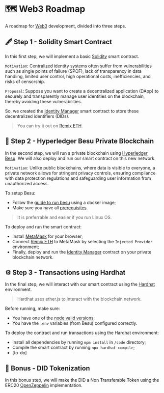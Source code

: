 # 🗺 Web3 Roadmap

A roadmap for [Web3](https://en.wikipedia.org/wiki/Web3) development, divided into three steps.

## 🖋 Step 1 - Solidity Smart Contract

In this first step, we will implement a basic [Solidity](https://soliditylang.org/) smart contract.

`Motivation`: Centralized identity systems often suffer from vulnerabilities such as single points of failure (SPOF), lack of transparency in data handling, limited user control, high operational costs, inefficiencies, and risks of censorship.

`Proposal`: Suppose you want to create a decentralized application (DApp) to securely and transparently manage user identities on the blockchain, thereby avoiding these vulnerabilities.

So, we created the [Identity Manager](https://github.com/MiguelHenri/Web3-Roadmap/blob/main/code/contracts/IdentityManager.sol) smart contract to store these decentralized identifiers (DIDs). 
> You can try it out on [Remix ETH](https://remix.ethereum.org/).

## 🔗 Step 2 - Hyperledger Besu Private Blockchain

In the second step, we will run a private blockchain using [Hyperledger Besu](https://besu.hyperledger.org/private-networks). We will also deploy and run our smart contract on this new network.

`Motivation`: Unlike public blockchains, where data is visible to everyone, a private network allows for stringent privacy controls, ensuring compliance with data protection regulations and safeguarding user information from unauthorized access.

To setup Besu:
- Follow the [guide to run besu](https://besu.hyperledger.org/development/private-networks/tutorials/quickstart) using a docker image;
- Make sure you have all [prerequisites](https://besu.hyperledger.org/development/private-networks/tutorials/quickstart#prerequisites).
> It is preferrable and easier if you run Linux OS.

To deploy and run the smart contract:
- Install [MetaMask](https://metamask.io/download/) for your browser;
- Connect [Remix ETH](https://remix.ethereum.org/) to MetaMask by selecting the `Injected Provider` environment;
- Finally, deploy and run the [Identity Manager](https://github.com/MiguelHenri/Web3-Roadmap/blob/main/code/contracts/IdentityManager.sol) contract on your private blockchain network.

## ⚙ Step 3 - Transactions using Hardhat

In the final step, we will interact with our smart contract using the [Hardhat](https://hardhat.org/) environment.
> Hardhat uses ether.js to interact with the blockchain network.

Before running, make sure:
- You have one of the [node valid versions](https://hardhat.org/nodejs-versions);
- You have the `.env` variables (from Besu) configured correctly.

To deploy the contract and run transactions using the Hardhat environment:
- Install all dependencies by running `npm install` in `/code` directory;
- Compile the smart contract by running `npx hardhat compile`;
- [to-do]

## 🎫 Bonus - DID Tokenization

In this bonus step, we will make the DID a Non Transferable Token using the ERC20 [OpenZeppelin](https://www.openzeppelin.com/) implementation.
